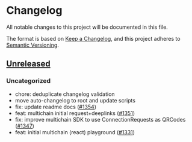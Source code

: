 # Changelog

All notable changes to this project will be documented in this file.

The format is based on [Keep a Changelog](https://keepachangelog.com/en/1.0.0/),
and this project adheres to [Semantic Versioning](https://semver.org/spec/v2.0.0.html).

## [Unreleased]

### Uncategorized

- chore: deduplicate changelog validation
- move auto-changelog to root and update scripts
- fix: update readme docs ([#1354](https://github.com/MetaMask/metamask-sdk/pull/1354))
- feat: multichain initial request+deeplinks ([#1351](https://github.com/MetaMask/metamask-sdk/pull/1351))
- fix: improve multichain SDK to use ConnectionRequests as QRCodes ([#1347](https://github.com/MetaMask/metamask-sdk/pull/1347))
- feat: initial multichain (react) playground ([#1331](https://github.com/MetaMask/metamask-sdk/pull/1331))

[Unreleased]: https://github.com/MetaMask/metamask-sdk/
